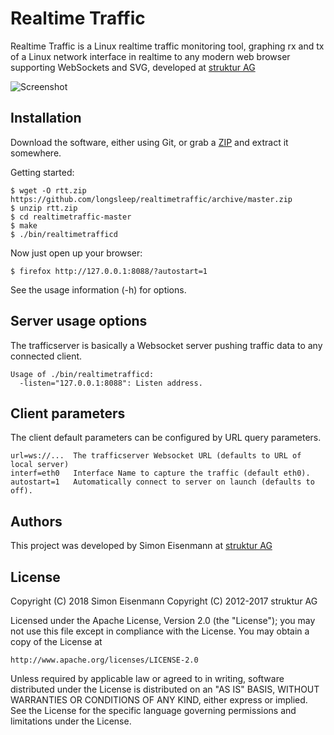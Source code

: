 # Realtime Traffic

Realtime Traffic is a Linux realtime traffic monitoring tool, graphing rx and tx of a Linux network interface in realtime to any modern web browser supporting WebSockets and SVG, developed at [struktur AG](http://www.strukturag.com)

![Screenshot](https://github.com/longsleep/realtimetraffic/raw/master/doc/screen4.png "Example Screenshot")

## Installation

Download the software, either using Git, or grab a [ZIP](https://github.com/longsleep/realtimetraffic/archive/master.zip) and extract it somewhere.

Getting started:

    $ wget -O rtt.zip https://github.com/longsleep/realtimetraffic/archive/master.zip
    $ unzip rtt.zip
    $ cd realtimetraffic-master
    $ make
    $ ./bin/realtimetrafficd

Now just open up your browser:

    $ firefox http://127.0.0.1:8088/?autostart=1

See the usage information (-h) for options.

## Server usage options

The trafficserver is basically a Websocket server pushing traffic data to any connected client.

```
Usage of ./bin/realtimetrafficd:
  -listen="127.0.0.1:8088": Listen address.
```

## Client parameters

The client default parameters can be configured by URL query parameters.

```
url=ws://...  The trafficserver Websocket URL (defaults to URL of local server)
interf=eth0   Interface Name to capture the traffic (default eth0).
autostart=1   Automatically connect to server on launch (defaults to off).
```

## Authors

This project was developed by Simon Eisenmann at [struktur AG](http://www.strukturag.com)

## License

Copyright (C) 2018 Simon Eisenmann
Copyright (C) 2012-2017 struktur AG

Licensed under the Apache License, Version 2.0 (the "License");
you may not use this file except in compliance with the License.
You may obtain a copy of the License at

    http://www.apache.org/licenses/LICENSE-2.0

Unless required by applicable law or agreed to in writing, software
distributed under the License is distributed on an "AS IS" BASIS,
WITHOUT WARRANTIES OR CONDITIONS OF ANY KIND, either express or implied.
See the License for the specific language governing permissions and
limitations under the License.
